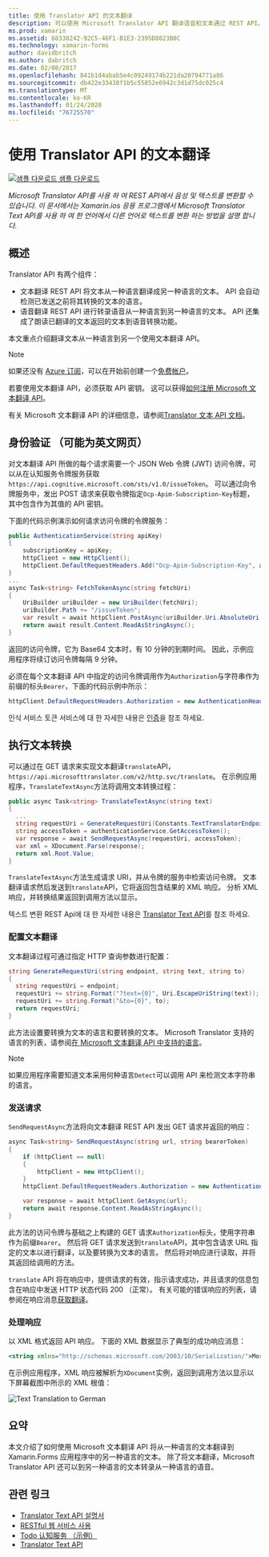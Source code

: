 ```yaml
---
title: 使用 Translator API 的文本翻译
description: 可以使用 Microsoft Translator API 翻译语音和文本通过 REST API。 本文介绍如何使用 Microsoft 文本翻译 API 将文本从一种语言到 Xamarin.Forms 应用程序中的另一个翻译。
ms.prod: xamarin
ms.assetid: 68330242-92C5-46F1-B1E3-2395D8823B0C
ms.technology: xamarin-forms
author: davidbritch
ms.author: dabritch
ms.date: 02/08/2017
ms.openlocfilehash: 841b1d4abab5e4c09249174b221da20794771a86
ms.sourcegitcommit: db422e33438f1b5c55852e6942c3d1d75dc025c4
ms.translationtype: MT
ms.contentlocale: ko-KR
ms.lasthandoff: 01/24/2020
ms.locfileid: "76725570"
---
```

# <a name="text-translation-using-the-translator-api"></a>使用 Translator API 的文本翻译

[![샘플 다운로드](~/media/shared/download.png) 샘플 다운로드](https://docs.microsoft.com/samples/xamarin/xamarin-forms-samples/webservices-todocognitiveservices)

_Microsoft Translator API를 사용 하 여 REST API에서 음성 및 텍스트를 변환할 수 있습니다. 이 문서에서는 Xamarin.ios 응용 프로그램에서 Microsoft Translator Text API를 사용 하 여 한 언어에서 다른 언어로 텍스트를 변환 하는 방법을 설명 합니다._

## <a name="overview"></a>概述

Translator API 有两个组件：

- 文本翻译 REST API 将文本从一种语言翻译成另一种语言的文本。 API 会自动检测已发送之前将其转换的文本的语言。
- 语音翻译 REST API 进行转录语音从一种语言到另一种语言的文本。 API 还集成了朗读已翻译的文本返回的文本到语音转换功能。

本文重点介绍翻译文本从一种语言到另一个使用文本翻译 API。

> [!NOTE]
> 如果还没有 [Azure 订阅](/azure/guides/developer/azure-developer-guide#understanding-accounts-subscriptions-and-billing)，可以在开始前创建一个[免费帐户](https://aka.ms/azfree-docs-mobileapps)。

若要使用文本翻译 API，必须获取 API 密钥。 这可以获得[如何注册 Microsoft 文本翻译 API](/azure/cognitive-services/translator/translator-text-how-to-signup/)。

有关 Microsoft 文本翻译 API 的详细信息，请参阅[Translator 文本 API 文档](/azure/cognitive-services/translator/)。

## <a name="authentication"></a>身份验证 （可能为英文网页）

对文本翻译 API 所做的每个请求需要一个 JSON Web 令牌 (JWT) 访问令牌，可以从在认知服务令牌服务获取`https://api.cognitive.microsoft.com/sts/v1.0/issueToken`。 可以通过向令牌服务中，发出 POST 请求来获取令牌指定`Ocp-Apim-Subscription-Key`标题，其中包含作为其值的 API 密钥。

下面的代码示例演示如何请求访问令牌的令牌服务：

```csharp
public AuthenticationService(string apiKey)
{
    subscriptionKey = apiKey;
    httpClient = new HttpClient();
    httpClient.DefaultRequestHeaders.Add("Ocp-Apim-Subscription-Key", apiKey);
}
...
async Task<string> FetchTokenAsync(string fetchUri)
{
    UriBuilder uriBuilder = new UriBuilder(fetchUri);
    uriBuilder.Path += "/issueToken";
    var result = await httpClient.PostAsync(uriBuilder.Uri.AbsoluteUri, null);
    return await result.Content.ReadAsStringAsync();
}
```

返回的访问令牌，它为 Base64 文本时，有 10 分钟的到期时间。 因此，示例应用程序将续订访问令牌每隔 9 分钟。

必须在每个文本翻译 API 中指定的访问令牌调用作为`Authorization`与字符串作为前缀的标头`Bearer`，下面的代码示例中所示：

```csharp
httpClient.DefaultRequestHeaders.Authorization = new AuthenticationHeaderValue("Bearer", bearerToken);
```

인식 서비스 토큰 서비스에 대 한 자세한 내용은 [인증](/azure/cognitive-services/translator/reference/v3-0-reference#authentication)을 참조 하세요.

## <a name="performing-text-translation"></a>执行文本转换

可以通过在 GET 请求来实现文本翻译`translate`API， `https://api.microsofttranslator.com/v2/http.svc/translate`。 在示例应用程序，`TranslateTextAsync`方法将调用文本转换过程：

```csharp
public async Task<string> TranslateTextAsync(string text)
{
  ...
  string requestUri = GenerateRequestUri(Constants.TextTranslatorEndpoint, text, "en", "de");
  string accessToken = authenticationService.GetAccessToken();
  var response = await SendRequestAsync(requestUri, accessToken);
  var xml = XDocument.Parse(response);
  return xml.Root.Value;
}
```

`TranslateTextAsync`方法生成请求 URI，并从令牌的服务中检索访问令牌。 文本翻译请求然后发送到`translate`API，它将返回包含结果的 XML 响应。 分析 XML 响应，并转换结果返回到调用方法以显示。

텍스트 변환 REST Api에 대 한 자세한 내용은 [Translator Text API](/azure/cognitive-services/translator/reference/v3-0-reference)를 참조 하세요.

### <a name="configuring-text-translation"></a>配置文本翻译

文本翻译过程可通过指定 HTTP 查询参数进行配置：

```csharp
string GenerateRequestUri(string endpoint, string text, string to)
{
  string requestUri = endpoint;
  requestUri += string.Format("?text={0}", Uri.EscapeUriString(text));
  requestUri += string.Format("&to={0}", to);
  return requestUri;
}
```

此方法设置要转换为文本的语言和要转换的文本。 Microsoft Translator 支持的语言的列表，请参阅[在 Microsoft 文本翻译 API 中支持的语言](/azure/cognitive-services/translator/languages/)。

> [!NOTE]
> 如果应用程序需要知道文本采用何种语言`Detect`可以调用 API 来检测文本字符串的语言。

### <a name="sending-the-request"></a>发送请求

`SendRequestAsync`方法将向文本翻译 REST API 发出 GET 请求并返回的响应：

```csharp
async Task<string> SendRequestAsync(string url, string bearerToken)
{
    if (httpClient == null)
    {
        httpClient = new HttpClient();
    }
    httpClient.DefaultRequestHeaders.Authorization = new AuthenticationHeaderValue("Bearer", bearerToken);

    var response = await httpClient.GetAsync(url);
    return await response.Content.ReadAsStringAsync();
}
```

此方法的访问令牌与基础之上构建的 GET 请求`Authorization`标头，使用字符串作为前缀`Bearer`。 然后将 GET 请求发送到`translate`API，其中包含请求 URL 指定的文本以进行翻译，以及要转换为文本的语言。 然后将对响应进行读取，并将其返回给调用的方法。

`translate` API 将在响应中，提供请求的有效，指示请求成功，并且请求的信息包含在响应中发送 HTTP 状态代码 200 （正常）。 有关可能的错误响应的列表，请参阅在响应消息[获取翻译](/azure/cognitive-services/translator/reference/v3-0-translate)。

### <a name="processing-the-response"></a>处理响应

以 XML 格式返回 API 响应。 下面的 XML 数据显示了典型的成功响应消息：

```xml
<string xmlns="http://schemas.microsoft.com/2003/10/Serialization/">Morgen kaufen gehen ein</string>
```

在示例应用程序，XML 响应被解析为`XDocument`实例，返回到调用方法以显示以下屏幕截图中所示的 XML 根值：

![](text-translation-images/text-translation.png "Text Translation to German")

## <a name="summary"></a>요약

本文介绍了如何使用 Microsoft 文本翻译 API 将从一种语言的文本翻译到 Xamarin.Forms 应用程序中的另一种语言的文本。 除了将文本翻译，Microsoft Translator API 还可以到另一种语言的文本转录从一种语言的语音。

## <a name="related-links"></a>관련 링크

- [Translator Text API 설명서](/azure/cognitive-services/translator/)
- [RESTful 웹 서비스 사용](~/xamarin-forms/data-cloud/web-services/rest.md)
- [Todo 认知服务 （示例）](https://docs.microsoft.com/samples/xamarin/xamarin-forms-samples/webservices-todocognitiveservices)
- [Translator Text API](/azure/cognitive-services/translator/reference/v3-0-reference)
